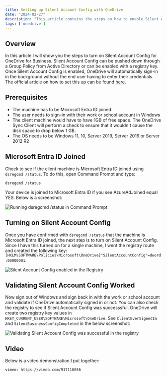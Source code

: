 ```yaml
---
title: Setting up Silent Account Config with OneDrive
date: "2024-02-27"
description: "This article contains the steps on how to enable Silent Account Config for OneDrive."
tags: ['onedrive']
---
```


## Overview

In this article I will show you the steps to turn on Silent Account Config for OneDrive for Business. Silent Account Config can be pushed down through a Group Policy from Active Directory or can be enabled with a registry key. Once Silent Account Config is enabled, OneDrive will automatically sign-in in the background without the end user having to enter their credentials. The official article on how to set this up can be found [here](https://learn.microsoft.com/en-us/sharepoint/use-silent-account-configuration).

## Prerequisites

- The machine has to be Microsoft Entra ID joined
- The user needs to sign-in with their work or school account in Windows
- The client machine would have to have 1GB of free space. The OneDrive Sync Client will perform a check to ensure that it wouldn't cause the disk space to drop below 1 GB.
- The OS needs to be Windows 11, 10, Server 2019, Server 2016 or Server 2012 R2

## Microsoft Entra ID Joined

Check to see if the client machine is Microsoft Entra ID joined using `dsregcmd /status`. To do this, open Command Prompt and type:

```text
dsregcmd /status
```

Your device is joined to Microsoft Entra ID if you see AzureAdJoined equal YES. Below is a screenshot:

![Running dsregcmd /status in Command Prompt](/assets/dsregcmd-status.png)

## Turning on Silent Account Config

Once you have confirmed with `dsregcmd /status` that the machine is Microsoft Entra ID joined, the next step is to turn on Silent Account Config. Since I have this turned on for a single machine, I went the registry route and created the following key: `[HKLM\SOFTWARE\Policies\Microsoft\OneDrive]"SilentAccountConfig"=dword:00000001`.

![Silent Account Config enabled in the Registry](/assets/silient-account-config-enabled.png)

## Validating Silent Account Config Worked

Now sign out of Windows and sign back in with the work or school account and validate if OneDrive automatically signed in or not. You can also check the registry to see if Silent Account Config was successsful. OneDrive will create two registry key values in `HKEY_CURRENT_USER\SOFTWARE\Microsoft\OneDrive`. See `ClientEverSignedIn` and `SilentBusinessConfigCompleted` in the below screenshot:

![Validating Silent Account Config was successful in the registry](/assets/validating-silient-account-config.png)

## Video

Below is a video demonstration I put together:

`vimeo: https://vimeo.com/917110656`